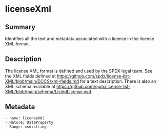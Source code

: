 <!-- Automatically generated by spec-parser v2.0.0 on 2023-12-25T20:28:21.783513+00:00 -->
<!-- SPDX-License-Identifier: Community-Spec-1.0 -->

# licenseXml

## Summary

Identifies all the text and metadata associated with a license in the license XML format.


## Description

The license XML format is defined and used by the SPDX legal team.
See the XML fields defined at https://github.com/spdx/license-list-XML/blob/main/DOCS/xml-fields.md for a text description.
There is also an XML schema available at https://github.com/spdx/license-list-XML/blob/main/schema/ListedLicense.xsd.


## Metadata

    - name: licenseXml
    - Nature: DataProperty
    - Range: xsd:string




